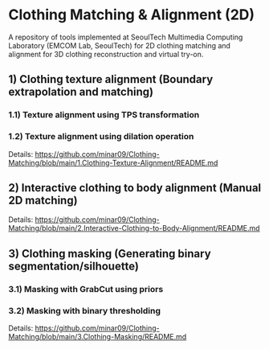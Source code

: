 # Clothing Matching & Alignment (2D)
A repository of tools implemented at SeoulTech Multimedia Computing Laboratory (EMCOM Lab, SeoulTech) for 2D clothing matching and alignment for 3D clothing reconstruction and virtual try-on.

## 1) Clothing texture alignment (Boundary extrapolation and matching)

### 1.1) Texture alignment using TPS transformation

### 1.2) Texture alignment using dilation operation

Details: https://github.com/minar09/Clothing-Matching/blob/main/1.Clothing-Texture-Alignment/README.md



## 2) Interactive clothing to body alignment (Manual 2D matching)

Details: https://github.com/minar09/Clothing-Matching/blob/main/2.Interactive-Clothing-to-Body-Alignment/README.md



## 3) Clothing masking (Generating binary segmentation/silhouette)

### 3.1) Masking with GrabCut using priors

### 3.2) Masking with binary thresholding

Details: https://github.com/minar09/Clothing-Matching/blob/main/3.Clothing-Masking/README.md

